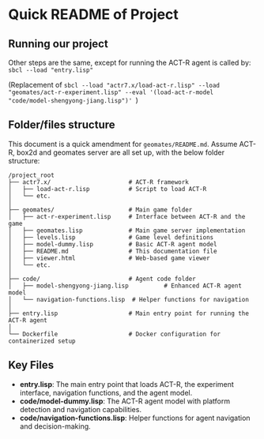# Quick README of Project

## Running our project

Other steps are the same, except for running the ACT-R agent is called by:
`sbcl --load "entry.lisp"`

(Replacement of
`sbcl --load "actr7.x/load-act-r.lisp" --load "geomates/act-r-experiment.lisp" --eval '(load-act-r-model "code/model-shengyong-jiang.lisp")'
`)

## Folder/files structure

This document is a quick amendment for `geomates/README.md`.
Assume ACT-R, box2d and geomates server are all set up, with the below folder structure:

```plain
/project_root
├── actr7.x/                      # ACT-R framework
│   ├── load-act-r.lisp           # Script to load ACT-R
│   └── etc.
│
├── geomates/                     # Main game folder
│   ├── act-r-experiment.lisp     # Interface between ACT-R and the game
│   ├── geomates.lisp             # Main game server implementation
│   ├── levels.lisp               # Game level definitions
│   ├── model-dummy.lisp          # Basic ACT-R agent model
│   ├── README.md                 # This documentation file
│   ├── viewer.html               # Web-based game viewer
│   └── etc.
│
├── code/                         # Agent code folder
│   ├── model-shengyong-jiang.lisp          # Enhanced ACT-R agent model
│   └── navigation-functions.lisp  # Helper functions for navigation
│
├── entry.lisp                    # Main entry point for running the ACT-R agent
│
└── Dockerfile                    # Docker configuration for containerized setup
```

## Key Files

- **entry.lisp**: The main entry point that loads ACT-R, the experiment interface, navigation functions, and the agent model.
- **code/model-dummy.lisp**: The ACT-R agent model with platform detection and navigation capabilities.
- **code/navigation-functions.lisp**: Helper functions for agent navigation and decision-making.
